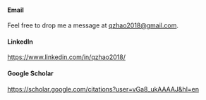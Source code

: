 
#### Email

Feel free to drop me a message at qzhao2018@gmail.com.

#### LinkedIn

https://www.linkedin.com/in/qzhao2018/

#### Google Scholar

https://scholar.google.com/citations?user=vGa8_ukAAAAJ&hl=en
